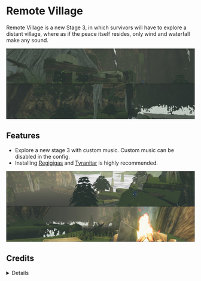 # Remote Village
Remote Village is a new Stage 3, in which survivors will have to explore a distant village, where as if the peace itself resides, only wind and waterfall make any sound. 

![Example Screenshot](https://raw.githubusercontent.com/viliger2/RoR2_AgateVillage/refs/heads/main/Thunderstore/preview1.jpg)
## Features

* Explore a new stage 3 with custom music. Custom music can be disabled in the config.
* Installing [Regigigas](https://thunderstore.io/package/rob_gaming/Regigigas/) and [Tyranitar](https://thunderstore.io/package/rob_gaming/Tyranitar/) is highly recommended.

![Example Screenshot](https://raw.githubusercontent.com/viliger2/RoR2_AgateVillage/refs/heads/main/Thunderstore/preview2.jpg)
## Credits
<details>

  * Pretty much entire thing - Pokémon XD: Gale of Darkness, property of Nintendo
  * Rusted Moss OST: 21 Barrow's Ceiling by sunnydaze - https://www.youtube.com/watch?v=DixDdi5cAyk
  * Rusted Moss OST: 11 Fight! by sunnydaze - https://www.youtube.com/watch?v=-0N113W4zXw 
  * Rusted Moss is a pretty cool game, you should check it out!  
  * Additional meshes from WoW, property of Blizzard.
  * Fishing Rod - https://www.thebasemesh.com/asset/fishing-rod
  * Ambiance sounds:
    * https://pixabay.com/sound-effects/waterfall-24060/
    * https://pixabay.com/sound-effects/calm-zen-river-flowing-228223/
    * https://pixabay.com/sound-effects/ambience-wind-blowing-through-trees-01-186986/
    * https://pixabay.com/sound-effects/rocks-falling-44890/

</details>
